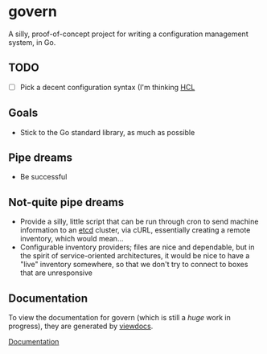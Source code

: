 # govern

A silly, proof-of-concept project for writing a configuration management
system, in Go.

## TODO

* [ ] Pick a decent configuration syntax (I'm thinking [HCL](https://github.com/hashicorp/hcl)

## Goals

*	Stick to the Go standard library, as much as possible

## Pipe dreams

*	Be successful

## Not-quite pipe dreams

* Provide a silly, little script that can be run through cron to send machine
  information to an [etcd](https://github.com/coreos/etcd) cluster, via cURL,
  essentially creating a remote inventory, which would mean...
* Configurable inventory providers; files are nice and dependable, but in the
  spirit of service-oriented architectures, it would be nice to have a "live"
  inventory somewhere, so that we don't try to connect to boxes that are
  unresponsive

## Documentation

To view the documentation for govern (which is still a *huge* work in progress),
they are generated by [viewdocs](http://viewdocs.io).

[Documentation](http://nesv.viewdocs.io/govern)
